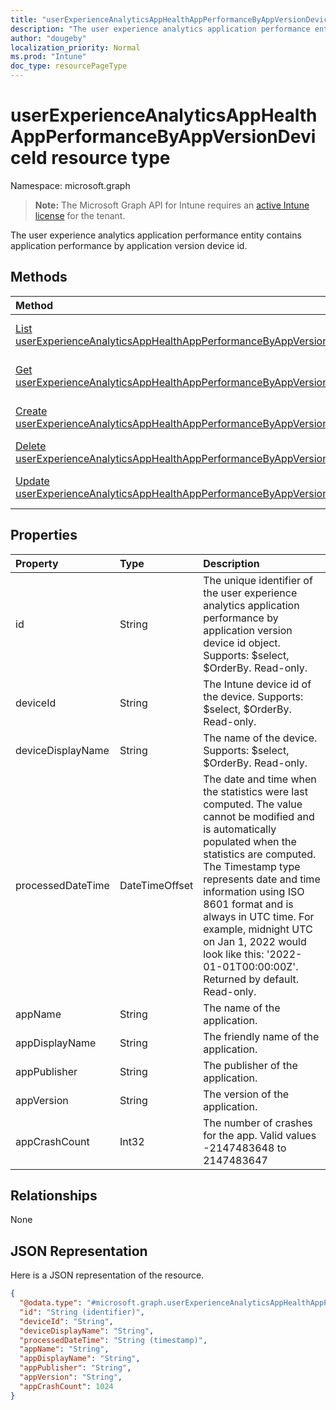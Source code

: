 ```yaml
---
title: "userExperienceAnalyticsAppHealthAppPerformanceByAppVersionDeviceId resource type"
description: "The user experience analytics application performance entity contains application performance by application version device id."
author: "dougeby"
localization_priority: Normal
ms.prod: "Intune"
doc_type: resourcePageType
---
```


# userExperienceAnalyticsAppHealthAppPerformanceByAppVersionDeviceId resource type

Namespace: microsoft.graph

> **Note:** The Microsoft Graph API for Intune requires an [active Intune license](https://go.microsoft.com/fwlink/?linkid=839381) for the tenant.

The user experience analytics application performance entity contains application performance by application version device id.

## Methods
|Method|Return Type|Description|
|:---|:---|:---|
|[List userExperienceAnalyticsAppHealthAppPerformanceByAppVersionDeviceIds](../api/intune-devices-userexperienceanalyticsapphealthappperformancebyappversiondeviceid-list.md)|[userExperienceAnalyticsAppHealthAppPerformanceByAppVersionDeviceId](../resources/intune-devices-userexperienceanalyticsapphealthappperformancebyappversiondeviceid.md) collection|List properties and relationships of the [userExperienceAnalyticsAppHealthAppPerformanceByAppVersionDeviceId](../resources/intune-devices-userexperienceanalyticsapphealthappperformancebyappversiondeviceid.md) objects.|
|[Get userExperienceAnalyticsAppHealthAppPerformanceByAppVersionDeviceId](../api/intune-devices-userexperienceanalyticsapphealthappperformancebyappversiondeviceid-get.md)|[userExperienceAnalyticsAppHealthAppPerformanceByAppVersionDeviceId](../resources/intune-devices-userexperienceanalyticsapphealthappperformancebyappversiondeviceid.md)|Read properties and relationships of the [userExperienceAnalyticsAppHealthAppPerformanceByAppVersionDeviceId](../resources/intune-devices-userexperienceanalyticsapphealthappperformancebyappversiondeviceid.md) object.|
|[Create userExperienceAnalyticsAppHealthAppPerformanceByAppVersionDeviceId](../api/intune-devices-userexperienceanalyticsapphealthappperformancebyappversiondeviceid-create.md)|[userExperienceAnalyticsAppHealthAppPerformanceByAppVersionDeviceId](../resources/intune-devices-userexperienceanalyticsapphealthappperformancebyappversiondeviceid.md)|Create a new [userExperienceAnalyticsAppHealthAppPerformanceByAppVersionDeviceId](../resources/intune-devices-userexperienceanalyticsapphealthappperformancebyappversiondeviceid.md) object.|
|[Delete userExperienceAnalyticsAppHealthAppPerformanceByAppVersionDeviceId](../api/intune-devices-userexperienceanalyticsapphealthappperformancebyappversiondeviceid-delete.md)|None|Deletes a [userExperienceAnalyticsAppHealthAppPerformanceByAppVersionDeviceId](../resources/intune-devices-userexperienceanalyticsapphealthappperformancebyappversiondeviceid.md).|
|[Update userExperienceAnalyticsAppHealthAppPerformanceByAppVersionDeviceId](../api/intune-devices-userexperienceanalyticsapphealthappperformancebyappversiondeviceid-update.md)|[userExperienceAnalyticsAppHealthAppPerformanceByAppVersionDeviceId](../resources/intune-devices-userexperienceanalyticsapphealthappperformancebyappversiondeviceid.md)|Update the properties of a [userExperienceAnalyticsAppHealthAppPerformanceByAppVersionDeviceId](../resources/intune-devices-userexperienceanalyticsapphealthappperformancebyappversiondeviceid.md) object.|

## Properties
|Property|Type|Description|
|:---|:---|:---|
|id|String|The unique identifier of the user experience analytics application performance by application version device id object. Supports: $select, $OrderBy. Read-only.|
|deviceId|String|The Intune device id of the device. Supports: $select, $OrderBy. Read-only.|
|deviceDisplayName|String|The name of the device. Supports: $select, $OrderBy. Read-only.|
|processedDateTime|DateTimeOffset|The date and time when the statistics were last computed. The value cannot be modified and is automatically populated when the statistics are computed. The Timestamp type represents date and time information using ISO 8601 format and is always in UTC time. For example, midnight UTC on Jan 1, 2022 would look like this: '2022-01-01T00:00:00Z'. Returned by default. Read-only.|
|appName|String|The name of the application.|
|appDisplayName|String|The friendly name of the application.|
|appPublisher|String|The publisher of the application.|
|appVersion|String|The version of the application.|
|appCrashCount|Int32|The number of crashes for the app. Valid values -2147483648 to 2147483647|

## Relationships
None

## JSON Representation
Here is a JSON representation of the resource.
<!-- {
  "blockType": "resource",
  "keyProperty": "id",
  "@odata.type": "microsoft.graph.userExperienceAnalyticsAppHealthAppPerformanceByAppVersionDeviceId"
}
-->
``` json
{
  "@odata.type": "#microsoft.graph.userExperienceAnalyticsAppHealthAppPerformanceByAppVersionDeviceId",
  "id": "String (identifier)",
  "deviceId": "String",
  "deviceDisplayName": "String",
  "processedDateTime": "String (timestamp)",
  "appName": "String",
  "appDisplayName": "String",
  "appPublisher": "String",
  "appVersion": "String",
  "appCrashCount": 1024
}
```




